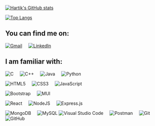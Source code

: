 [![Hartik's GitHub stats](https://github-readme-stats.vercel.app/api?username=hartik123&count_private=true&show_icons=true&theme=radical)](https://github.com/hartik123/github-readme-stats)

[![Top Langs](https://github-readme-stats.vercel.app/api/top-langs/?username=hartik123)](https://github.com/hartik123/github-readme-stats)

<!-- Actual text -->
## You can find me on:
<a href = "mailto:shahjigar185@gmail.com?subject='Hey there, nice connecting with you'" target="_blank"><img alt="Gmail" src="https://img.shields.io/badge/Gmail-D14836?style=for-the-badge&logo=gmail&logoColor=white" /></a>&nbsp;&nbsp;&nbsp;&nbsp;
<a href = "https://www.linkedin.com/in/jigar-shah-3a64691b4/" target="_blank"><img alt="LinkedIn" src="https://img.shields.io/badge/linkedin-%230077B5.svg?style=for-the-badge&logo=linkedin&logoColor=white"/></a>
## I am familiar with:
<!-- Icons -->
[2.2]: https://raw.githubusercontent.com/MartinHeinz/MartinHeinz/master/linkedin-3-16.png (LinkedIn icon without padding)
<!-- 
<!-- Links to your social media accounts -->
<!-- [2]: https://www.linkedin.com/in/shruti-solani/ -->
<!-- Programming Languages -->
![C](https://img.shields.io/badge/c-%2300599C.svg?style=for-the-badge&logo=c&logoColor=white)&nbsp;&nbsp;&nbsp;&nbsp;
![C++](https://img.shields.io/badge/c++-%2300599C.svg?style=for-the-badge&logo=c%2B%2B&logoColor=white)&nbsp;&nbsp;&nbsp;&nbsp;
![Java](https://img.shields.io/badge/java-%23ED8B00.svg?style=for-the-badge&logo=java&logoColor=white)&nbsp;&nbsp;&nbsp;&nbsp;
![Python](https://img.shields.io/badge/python-3670A0?style=for-the-badge&logo=python&logoColor=ffdd54)
<!-- HTML5, CSS3, JS -->
![HTML5](https://img.shields.io/badge/html5-%23E34F26.svg?style=for-the-badge&logo=html5&logoColor=white)&nbsp;&nbsp;&nbsp;&nbsp;
![CSS3](https://img.shields.io/badge/css3-%231572B6.svg?style=for-the-badge&logo=css3&logoColor=white)&nbsp;&nbsp;&nbsp;&nbsp;
![JavaScript](https://img.shields.io/badge/javascript-%23323330.svg?style=for-the-badge&logo=javascript&logoColor=%23F7DF1E)
<!-- Designing -->
![Bootstrap](https://img.shields.io/badge/bootstrap-%23563D7C.svg?style=for-the-badge&logo=bootstrap&logoColor=white)&nbsp;&nbsp;&nbsp;&nbsp;
![MUI](https://img.shields.io/badge/MUI-%230081CB.svg?style=for-the-badge&logo=material-ui&logoColor=white)

<!-- JS Frameworks -->
![React](https://img.shields.io/badge/react-%2320232a.svg?style=for-the-badge&logo=react&logoColor=%2361DAFB)&nbsp;&nbsp;&nbsp;&nbsp;
![NodeJS](https://img.shields.io/badge/node.js-6DA55F?style=for-the-badge&logo=node.js&logoColor=white)&nbsp;&nbsp;&nbsp;&nbsp;
![Express.js](https://img.shields.io/badge/express.js-%23404d59.svg?style=for-the-badge&logo=express&logoColor=%2361DAFB)&nbsp;&nbsp;&nbsp;&nbsp;

<!-- Databases -->
![MongoDB](https://img.shields.io/badge/MongoDB-%234ea94b.svg?style=for-the-badge&logo=mongodb&logoColor=white)&nbsp;&nbsp;&nbsp;&nbsp;
![MySQL](https://img.shields.io/badge/mysql-%2300f.svg?style=for-the-badge&logo=mysql&logoColor=white)
<span>![Visual Studio Code](https://img.shields.io/badge/Visual%20Studio%20Code-0078d7.svg?style=for-the-badge&logo=visual-studio-code&logoColor=white)&nbsp;&nbsp;&nbsp;&nbsp;
![Postman](https://img.shields.io/badge/Postman-FF6C37?style=for-the-badge&logo=postman&logoColor=white)&nbsp;&nbsp;&nbsp;&nbsp;
<img alt="Git" src="https://img.shields.io/badge/git-%23F05033.svg?style=for-the-badge&logo=git&logoColor=white"/>&nbsp;&nbsp;&nbsp;&nbsp;
<img alt="GitHub" src="https://img.shields.io/badge/github-%23121011.svg?style=for-the-badge&logo=github&logoColor=white"/>
</span>